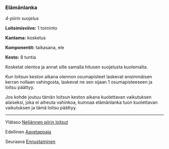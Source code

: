 ### Elämänlanka

*4-piirin suojelus*

**Loitsimisviive:** 1 toiminto

**Kantama:** kosketus

**Komponentit:** taikasana, ele

**Kesto:** 8 tuntia

Kosketat olentoa ja annat sille samalla hitusen suojelusta kuolemalta.

Kun loitsun keston aikana olennon osumapisteet laskevat ensimmäisen kerran nollaan vahingosta, laskevat ne sen sijaan 1 osumapisteeseen ja loitsu päättyy. 

Jos kohde joutuu tämän loitsun keston aikana kuolettavan vaikutuksen alaiseksi, joka ei aiheuta vahinkoa, kumoaa elämänlanka tuon kuolettavan vaikutuksen ja tämä loitsu päättyy. 

----

Ylätaso [Neljännen piirin loitsut](4_piirin_loitsut.md)

Edellinen [Aavetappaja](Aavetappaja.md)

Seuraava [Ennustaminen](Ennustaminen.md)
